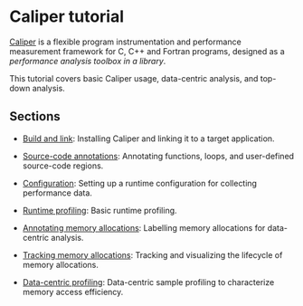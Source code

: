 # Caliper tutorial

[Caliper](https://github.com/LLNL/Caliper) is a flexible program
instrumentation and performance measurement framework for C, C++ and
Fortran programs, designed as a *performance analysis toolbox in a
library*.

This tutorial covers basic Caliper usage, data-centric analysis, and
top-down analysis.

## Sections

* [Build and link](build.md): 
  Installing Caliper and linking it to a target application.

* [Source-code annotations](phase_annotation.md): 
  Annotating functions, loops, and user-defined source-code regions.

* [Configuration](configuration.md): 
  Setting up a runtime configuration for collecting performance data.

* [Runtime profiling](runtime_profiling.md): 
  Basic runtime profiling.

* [Annotating memory allocations](memory_annotations.md):
  Labelling memory allocations for data-centric analysis.

* [Tracking memory allocations](memory_alloctions.md):
  Tracking and visualizing the lifecycle of memory allocations.

* [Data-centric profiling](data_centric.md):
  Data-centric sample profiling to characterize memory access 
  efficiency.
